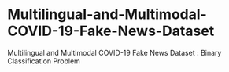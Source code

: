 # Multilingual-and-Multimodal-COVID-19-Fake-News-Dataset
Multilingual and Multimodal COVID-19 Fake News Dataset : Binary Classification Problem
